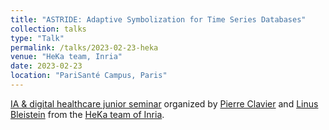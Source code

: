 ```yaml
---
title: "ASTRIDE: Adaptive Symbolization for Time Series Databases"
collection: talks
type: "Talk"
permalink: /talks/2023-02-23-heka
venue: "HeKa team, Inria"
date: 2023-02-23
location: "PariSanté Campus, Paris"
---
```


[IA & digital healthcare junior seminar](https://js-psc.github.io/) organized by [Pierre Clavier](https://pierreclavier.github.io/aboutme/) and [Linus Bleistein](https://linusbleistein.github.io/) from the [HeKa team of Inria](https://team.inria.fr/heka/).